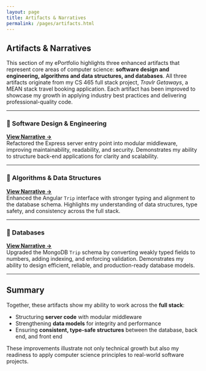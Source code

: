 ```yaml
---
layout: page
title: Artifacts & Narratives
permalink: /pages/artifacts.html
---
```


## Artifacts & Narratives  

This section of my ePortfolio highlights three enhanced artifacts that represent core areas of computer science: **software design and engineering, algorithms and data structures, and databases**. All three artifacts originate from my CS 465 full stack project, *Travlr Getaways*, a MEAN stack travel booking application. Each artifact has been improved to showcase my growth in applying industry best practices and delivering professional-quality code.  

---

### 📌 Software Design & Engineering  
**[View Narrative →](artifact-software.html)**  
Refactored the Express server entry point into modular middleware, improving maintainability, readability, and security. Demonstrates my ability to structure back-end applications for clarity and scalability.  

---

### 📌 Algorithms & Data Structures  
**[View Narrative →](artifact-algorithms.html)**  
Enhanced the Angular `Trip` interface with stronger typing and alignment to the database schema. Highlights my understanding of data structures, type safety, and consistency across the full stack.  

---

### 📌 Databases  
**[View Narrative →](artifact-databases.html)**  
Upgraded the MongoDB `Trip` schema by converting weakly typed fields to numbers, adding indexing, and enforcing validation. Demonstrates my ability to design efficient, reliable, and production-ready database models.  

---

## Summary  

Together, these artifacts show my ability to work across the **full stack**:  
- Structuring **server code** with modular middleware  
- Strengthening **data models** for integrity and performance  
- Ensuring **consistent, type-safe structures** between the database, back end, and front end  

These improvements illustrate not only technical growth but also my readiness to apply computer science principles to real-world software projects.  
